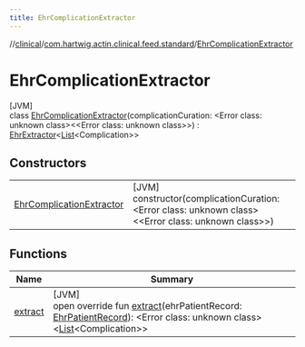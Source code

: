 ```yaml
---
title: EhrComplicationExtractor
---
```

//[clinical](../../../index.html)/[com.hartwig.actin.clinical.feed.standard](../index.html)/[EhrComplicationExtractor](index.html)



# EhrComplicationExtractor



[JVM]\
class [EhrComplicationExtractor](index.html)(complicationCuration: &lt;Error class: unknown class&gt;&lt;&lt;Error class: unknown class&gt;&gt;) : [EhrExtractor](../-ehr-extractor/index.html)&lt;[List](https://kotlinlang.org/api/latest/jvm/stdlib/kotlin.collections/-list/index.html)&lt;Complication&gt;&gt;



## Constructors


| | |
|---|---|
| [EhrComplicationExtractor](-ehr-complication-extractor.html) | [JVM]<br>constructor(complicationCuration: &lt;Error class: unknown class&gt;&lt;&lt;Error class: unknown class&gt;&gt;) |


## Functions


| Name | Summary |
|---|---|
| [extract](extract.html) | [JVM]<br>open override fun [extract](extract.html)(ehrPatientRecord: [EhrPatientRecord](../-ehr-patient-record/index.html)): &lt;Error class: unknown class&gt;&lt;[List](https://kotlinlang.org/api/latest/jvm/stdlib/kotlin.collections/-list/index.html)&lt;Complication&gt;&gt; |

